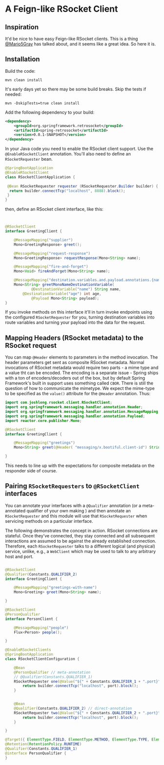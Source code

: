 # A Feign-like RSocket Client 

## Inspiration 

It'd be nice to have easy Feign-like RSocket clients. This is a thing [@Mario5Gray](http://github.com/Mario5Gray) has talked about, and it seems like a great idea. So here it is. 

## Installation

Build the code: 


```shell
mvn clean install 
```

It's early days yet so there may be some build breaks. Skip the tests if needed: 


```shell
mvn -DskipTests=true clean install 
```


Add the following dependency to your build: 

```xml
<dependency>
    <groupId>org.springframework.retrosocket</groupId>
    <artifactId>spring-retrosocket</artifactId>
    <version>0.0.1-SNAPSHOT</version>
</dependency>
```

In your Java code you need to enable the RSocket client support. Use the `@EnableRSocketClient` annotation. You'll also need to define an `RSocketRequester` bean. 

```java
@SpringBootApplication
@EnableRSocketClient
class RSocketClientApplication {
 
 @Bean RSocketRequester requester (RSocketRequester.Builder builder) {
  return builder.connectTcp("localhost", 8888).block();
 }
}

``` 

then, define an RSocket client interface, like this:


```java 


@RSocketClient
interface GreetingClient {

	@MessageMapping("supplier")
	Mono<GreetingResponse> greet();

	@MessageMapping("request-response")
	Mono<GreetingResponse> requestResponse(Mono<String> name);

	@MessageMapping("fire-and-forget")
	Mono<Void> fireAndForget(Mono<String> name);

	@MessageMapping("destination.variables.and.payload.annotations.{name}.{age}")
	Mono<String> greetMonoNameDestinationVariable(
            @DestinationVariable("name") String name,
	    @DestinationVariable("age") int age, 
            @Payload Mono<String> payload);
}

```

If you invoke methods on this interface it'll in turn invoke endpoints using the configured `RSocketRequester` for you, turning destination variables into route variables and turning your payload into the data for the request.


## Mapping Headers (RSocket metadata) to the RSocket request 

You can map `@Header` elements to parameters in the method invocation. The header parameters get sent as composite RSocket metadata. Normal invocations of RSocket metadata would require two parts - a mime type and a value tht can be encoded. The encoding is a separate issue - Spring ships with a ton of encoders/decoders out of the box, but by default Spring Framework's built in support uses something called `CBOR`. There is still the question of how to communicate the mimetype. We expect the mime-type to be specified as the `value()` attribute for the `@Header` annotation. Thus:

```java
import com.joshlong.rsocket.client.RSocketClient;
import org.springframework.messaging.handler.annotation.Header;
import org.springframework.messaging.handler.annotation.MessageMapping;
import org.springframework.messaging.handler.annotation.Payload;
import reactor.core.publisher.Mono;

@RSocketClient
interface GreetingClient {

	@MessageMapping("greetings")
	Mono<String> greet(@Header( "messaging/x.bootiful.client-id") String clientId, @Payload Mono<String> name);

}
```

This needs to line up with the expectations for composite metadata on the responder side of course. 




## Pairing `RSocketRequesters` to `@RSocketClient` interfaces 

You can annotate your interfaces with a `@Qualifier` annotation (or a meta-annotated qualifier of your own making ) and then annotate an `RSocketRequester` and this module will use that `RSocketRequester` when servicing methods on a particular interface. 

The following demonstrates the concept in action. RSocket connections are stateful. Once they've connected, they stay connected and all subsequent interactions are assumed to be against the already established connection. Therefore, each `RSocketRequester` talks to a different logical (and physical) service, unlike, e.g., a `WebClient` which may be used to talk to any arbitrary host and port. 

```java

@RSocketClient
@Qualifier(Constants.QUALIFIER_2)
interface GreetingClient {

	@MessageMapping("greetings-with-name")
	Mono<Greeting> greet(Mono<String> name);

}

@RSocketClient
@PersonQualifier
interface PersonClient {

	@MessageMapping("people")
	Flux<Person> people();

}

@EnableRSocketClients
@SpringBootApplication
class RSocketClientConfiguration {

	@Bean
	@PersonQualifier // meta-annotation
	// @Qualifier(Constants.QUALIFIER_1)
	RSocketRequester one(@Value("${" + Constants.QUALIFIER_1 + ".port}") int port, RSocketRequester.Builder builder) {
		return builder.connectTcp("localhost", port).block();
	}

	
	@Bean 
	@Qualifier(Constants.QUALIFIER_2) // direct-annotation
	RSocketRequester two(@Value("${" + Constants.QUALIFIER_2 + ".port}") int port, RSocketRequester.Builder builder) {
		return builder.connectTcp("localhost", port).block();
	}

}

@Target({ ElementType.FIELD, ElementType.METHOD, ElementType.TYPE, ElementType.PARAMETER })
@Retention(RetentionPolicy.RUNTIME)
@Qualifier(Constants.QUALIFIER_1)
@interface PersonQualifier {
}

```

